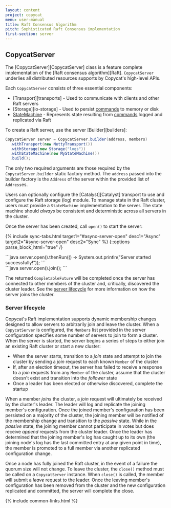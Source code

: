 ```yaml
---
layout: content
project: copycat
menu: user-manual
title: Raft Consensus Algorithm
pitch: Sophisticated Raft Consensus implementation
first-section: server
---
```


## CopycatServer

The [CopycatServer][CopycatServer] class is a feature complete implementation of the [Raft consensus algorithm][Raft]. `CopycatServer` underlies all distributed resources supports by Copycat's high-level APIs.

Each `CopycatServer` consists of three essential components:

* [Transport][transports] - Used to communicate with clients and other Raft servers
* [Storage][io-storage] - Used to persist [commands](#commands) to memory or disk
* [StateMachine](#state-machines) - Represents state resulting from [commands](#commands) logged and replicated via Raft

To create a Raft server, use the server [Builder][builders]:

```java
CopycatServer server = CopycatServer.builder(address, members)
  .withTransport(new NettyTransport())
  .withStorage(new Storage("logs"))
  .withStateMachine(new MyStateMachine())
  .build();
```

The only two required arguments are those required by the `CopycatServer.builder` static factory method. The `address` passed
into the builder factory is the `Address` of the server within the provided list of `Address`es.

Users can optionally configure the [Catalyst][Catalyst] transport to use and configure the Raft storage (log) module.
To manage state in the Raft cluster, users must provide a `StateMachine` implementation to the server. The state machine should
*always* be consistent and deterministic across all servers in the cluster.

Once the server has been created, call `open()` to start the server:

{% include sync-tabs.html target1="#async-server-open" desc1="Async" target2="#sync-server-open" desc2="Sync" %}
{::options parse_block_html="true" /}
<div class="tab-content">
<div class="tab-pane active" id="async-server-open">
```java
server.open().thenRun(() -> System.out.println("Server started successfully!"));
```
</div>

<div class="tab-pane" id="sync-server-open">
```java
server.open().join();
```
</div>
</div>

The returned `CompletableFuture` will be completed once the server has connected to other members of the cluster and, critically, discovered the cluster leader. See the [server lifecycle](#server-lifecycle) for more information on how the server joins the cluster.

### Server lifecycle

Copycat's Raft implementation supports dynamic membership changes designed to allow servers to arbitrarily join and leave the cluster. When a `CopycatServer` is configured, the `Members` list provided in the server configuration specifies some number of servers to join to form a cluster. When the server is started, the server begins a series of steps to either join an existing Raft cluster or start a new cluster:

* When the server starts, transition to a *join* state and attempt to join the cluster by sending a *join* request to each known `Member` of the cluster
* If, after an election timeout, the server has failed to receive a response to a *join* requests from any `Member` of the cluster, assume that the cluster doesn't exist and transition into the *follower* state
* Once a leader has been elected or otherwise discovered, complete the startup

When a member *joins* the cluster, a *join* request will ultimately be received by the cluster's leader. The leader will log and replicate the joining member's configuration. Once the joined member's configuration has been persisted on a majority of the cluster, the joining member will be notified of the membership change and transition to the *passive* state. While in the *passive* state, the joining member cannot participate in votes but does receive *append* requests from the cluster leader. Once the leader has determined that the joining member's log has caught up to its own (the joining node's log has the last committed entry at any given point in time), the member is promoted to a full member via another replicated configuration change.

Once a node has fully joined the Raft cluster, in the event of a failure the quorum size will not change. To leave the cluster, the `close()` method must be called on a `CopycatServer` instance. When `close()` is called, the member will submit a *leave* request to the leader. Once the leaving member's configuration has been removed from the cluster and the new configuration replicated and committed, the server will complete the close.

{% include common-links.html %}